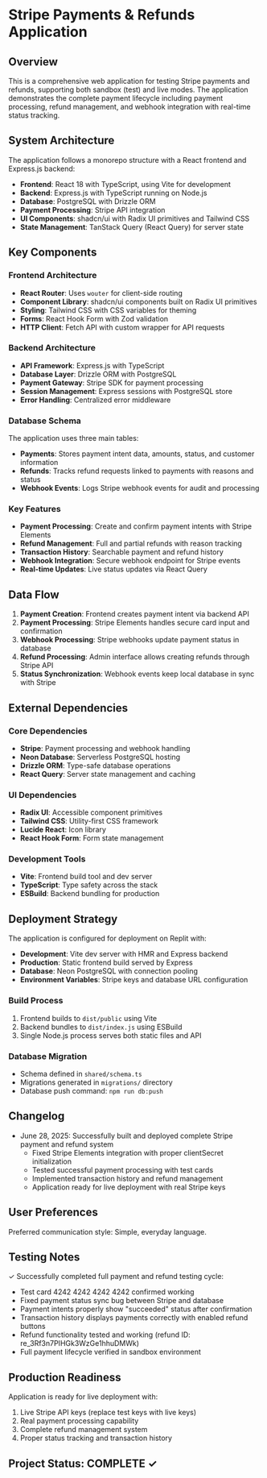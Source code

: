 # Stripe Payments & Refunds Application

## Overview

This is a comprehensive web application for testing Stripe payments and refunds, supporting both sandbox (test) and live modes. The application demonstrates the complete payment lifecycle including payment processing, refund management, and webhook integration with real-time status tracking.

## System Architecture

The application follows a monorepo structure with a React frontend and Express.js backend:

- **Frontend**: React 18 with TypeScript, using Vite for development
- **Backend**: Express.js with TypeScript running on Node.js
- **Database**: PostgreSQL with Drizzle ORM
- **Payment Processing**: Stripe API integration
- **UI Components**: shadcn/ui with Radix UI primitives and Tailwind CSS
- **State Management**: TanStack Query (React Query) for server state

## Key Components

### Frontend Architecture
- **React Router**: Uses `wouter` for client-side routing
- **Component Library**: shadcn/ui components built on Radix UI primitives
- **Styling**: Tailwind CSS with CSS variables for theming
- **Forms**: React Hook Form with Zod validation
- **HTTP Client**: Fetch API with custom wrapper for API requests

### Backend Architecture
- **API Framework**: Express.js with TypeScript
- **Database Layer**: Drizzle ORM with PostgreSQL
- **Payment Gateway**: Stripe SDK for payment processing
- **Session Management**: Express sessions with PostgreSQL store
- **Error Handling**: Centralized error middleware

### Database Schema
The application uses three main tables:
- **Payments**: Stores payment intent data, amounts, status, and customer information
- **Refunds**: Tracks refund requests linked to payments with reasons and status
- **Webhook Events**: Logs Stripe webhook events for audit and processing

### Key Features
- **Payment Processing**: Create and confirm payment intents with Stripe Elements
- **Refund Management**: Full and partial refunds with reason tracking
- **Transaction History**: Searchable payment and refund history
- **Webhook Integration**: Secure webhook endpoint for Stripe events
- **Real-time Updates**: Live status updates via React Query

## Data Flow

1. **Payment Creation**: Frontend creates payment intent via backend API
2. **Payment Processing**: Stripe Elements handles secure card input and confirmation
3. **Webhook Processing**: Stripe webhooks update payment status in database
4. **Refund Processing**: Admin interface allows creating refunds through Stripe API
5. **Status Synchronization**: Webhook events keep local database in sync with Stripe

## External Dependencies

### Core Dependencies
- **Stripe**: Payment processing and webhook handling
- **Neon Database**: Serverless PostgreSQL hosting
- **Drizzle ORM**: Type-safe database operations
- **React Query**: Server state management and caching

### UI Dependencies
- **Radix UI**: Accessible component primitives
- **Tailwind CSS**: Utility-first CSS framework
- **Lucide React**: Icon library
- **React Hook Form**: Form state management

### Development Tools
- **Vite**: Frontend build tool and dev server
- **TypeScript**: Type safety across the stack
- **ESBuild**: Backend bundling for production

## Deployment Strategy

The application is configured for deployment on Replit with:
- **Development**: Vite dev server with HMR and Express backend
- **Production**: Static frontend build served by Express
- **Database**: Neon PostgreSQL with connection pooling
- **Environment Variables**: Stripe keys and database URL configuration

### Build Process
1. Frontend builds to `dist/public` using Vite
2. Backend bundles to `dist/index.js` using ESBuild
3. Single Node.js process serves both static files and API

### Database Migration
- Schema defined in `shared/schema.ts`
- Migrations generated in `migrations/` directory
- Database push command: `npm run db:push`

## Changelog
- June 28, 2025: Successfully built and deployed complete Stripe payment and refund system
  - Fixed Stripe Elements integration with proper clientSecret initialization
  - Tested successful payment processing with test cards
  - Implemented transaction history and refund management
  - Application ready for live deployment with real Stripe keys

## User Preferences

Preferred communication style: Simple, everyday language.

## Testing Notes

✓ Successfully completed full payment and refund testing cycle:
- Test card 4242 4242 4242 4242 confirmed working
- Fixed payment status sync bug between Stripe and database
- Payment intents properly show "succeeded" status after confirmation
- Transaction history displays payments correctly with enabled refund buttons
- Refund functionality tested and working (refund ID: re_3Rf3n7PIHGk3WzGe1hhuDMWk)
- Full payment lifecycle verified in sandbox environment

## Production Readiness

Application is ready for live deployment with:
1. Live Stripe API keys (replace test keys with live keys)
2. Real payment processing capability
3. Complete refund management system
4. Proper status tracking and transaction history

## Project Status: COMPLETE ✓